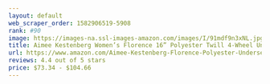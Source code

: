 ```yaml
---
layout: default 
﻿web_scraper_order: 1582906519-5908
rank: #90
image: https://images-na.ssl-images-amazon.com/images/I/91mdf9n3xNL.jpg
title: Aimee Kestenberg Women’s Florence 16” Polyester Twill 4-Wheel Underseater Carry-on Luggage,…
url: https://www.amazon.com/Aimee-Kestenberg-Florence-Polyester-Underseater/dp/B01LXRDNN7/ref=zg_mw_pc_90?_encoding=UTF8&psc=1&refRID=EM7YADC22S0GE9S6JC4D
reviews: 4.4 out of 5 stars
price: $73.34 - $104.66
---
```


